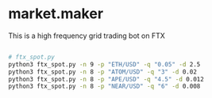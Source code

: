 # market.maker

This is a high frequency grid trading bot on FTX

```bash

# ftx_spot.py
python3 ftx_spot.py -n 9 -p "ETH/USD" -q "0.05" -d 2.5
python3 ftx_spot.py -n 8 -p "ATOM/USD" -q "3" -d 0.02
python3 ftx_spot.py -n 8 -p "APE/USD" -q "4.5" -d 0.012
python3 ftx_spot.py -n 8 -p "NEAR/USD" -q "6" -d 0.008

```